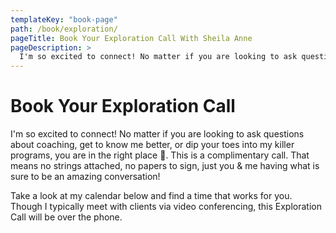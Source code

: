 ```yaml
---
templateKey: "book-page"
path: /book/exploration/
pageTitle: Book Your Exploration Call With Sheila Anne
pageDescription: >
  I'm so excited to connect! No matter if you are looking to ask questions about coaching, get to know me better, or dip your toes into my killer programs, you are in the right place 👋. This is a complimentary call. That means no strings attached, no papers to sign, just you & me having what is sure to be an amazing conversation!
---
```


# Book Your Exploration Call

I'm so excited to connect! No matter if you are looking to ask questions about coaching, get to know me better, or dip your toes into my killer programs, you are in the right place 👋. This is a complimentary call. That means no strings attached, no papers to sign, just you & me having what is sure to be an amazing conversation!

Take a look at my calendar below and find a time that works for you. Though I typically meet with clients via video conferencing, this Exploration Call will be over the phone.
